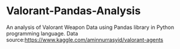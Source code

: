 # Valorant-Pandas-Analysis
An analysis of Valorant Weapon Data using Pandas library in Python programming language. 
Data source:https://www.kaggle.com/aminnurrasyid/valorant-agents

